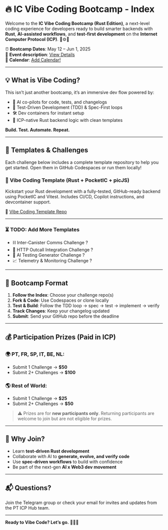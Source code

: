 # 🔥 IC Vibe Coding Bootcamp - Index

Welcome to the **IC Vibe Coding Bootcamp (Rust Edition)**, a next-level coding experience for developers ready to build smarter backends with **Rust**, **AI-assisted workflows**, and **test-first development** on the **Internet Computer Protocol (ICP)**. 🦀⚙️🤖

⏰ **Bootcamp Dates**: May 12 – Jun 1, 2025  
🎯 **Event description**: [View Details](https://lu.ma/5o20vabw)  
📅 **Calendar**: [Add Calendar!](TODO)

---

## 💡 What is Vibe Coding?

This isn’t just another bootcamp, it’s an immersive dev flow powered by:

- 🤖 AI co-pilots for code, tests, and changelogs
- 🧪 Test-Driven Development (TDD) & Spec-First loops
- 🛠️ Dev containers for instant setup
- 🚀 ICP-native Rust backend logic with clean templates

**Build. Test. Automate. Repeat.**

---

## 🧰 Templates & Challenges

Each challenge below includes a complete template repository to help you get started. Open them in GitHub Codespaces or run them locally!

### 🧪 **Vibe Coding Template (Rust + PocketIC + picJS)**
Kickstart your Rust development with a fully-tested, GitHub-ready backend using PocketIC and Vitest. Includes CI/CD, Copilot instructions, and devcontainer support.

🔗 [Vibe Coding Template Repo](https://github.com/pt-icp-hub/ICP-Bootcamp-Vibe-Coding)

---

### ⏳ TODO: Add More Templates
- ⛓️ Inter-Canister Comms Challenge ?
- 🔄 HTTP Outcall Integration Challenge ?
- 🧠 AI Testing Generator Challenge ?
- 📈 Telemetry & Monitoring Challenge ?

---

## 🧪 Bootcamp Format

1. **Follow the Index**: Choose your challenge repo(s)
2. **Fork & Code**: Use Codespaces or clone locally
3. **Test & Build**: Follow the TDD loop → spec → test → implement → verify
4. **Track Changes**: Keep your changelog updated
5. **Submit**: Send your GitHub repo before the deadline

---

## 💰 Participation Prizes (Paid in ICP)

### 🌍 PT, FR, SP, IT, BE, NL:
- Submit 1 Challenge → **$50**
- Submit 2+ Challenges → **$100**

### 🌎 Rest of World:
- Submit 1 Challenge → **$25**
- Submit 2+ Challenges → **$50**

> ⚠️ Prizes are for **new participants only**. Returning participants are welcome to join but are not eligible for prizes.

---

## 🧠 Why Join?

- Learn **test-driven Rust development**
- Collaborate with AI to **generate, evolve, and verify code**
- Use **spec-driven workflows** to build with confidence
- Be part of the next-gen **AI x Web3 dev movement**

---

## 📬 Questions?
Join the Telegram group or check your email for invites and updates from the PT ICP Hub team.

---

**Ready to Vibe Code? Let’s go.** 🔁🦀🤖
